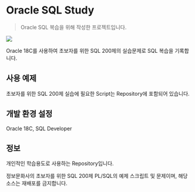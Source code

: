 # Oracle SQL Study
> Oracle SQL 복습을 위해 작성한 프로젝트입니다.

<img src="https://img.shields.io/badge/Oracle-#F80000?style=for-the-badge&logo=oracle&logoColor=white">

Oracle 18C를 사용하여 초보자를 위한 SQL 200제의 실습문제로
SQL 복습을 기록합니다.

## 사용 예제

초보자를 위한 SQL 200제 실습에 필요한 Script는
Repository에 포함되어 있습니다.

## 개발 환경 설정

Oracle 18C, SQL Developer

## 정보
개인적인 학습용도로 사용하는 Repository입니다.

정보문화사의 초보자를 위한 SQL 200제 PL/SQL의 예제 스크립트 및 문제이며,
해당 소스는 재배포를 금지합니다.